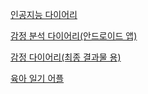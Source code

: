 [인공지능 다이어리](https://www.slideshare.net/ceoKyungjuchoi/ss-97402806)

[감정 분석 다이어리(안드로이드 앱)](https://medium.com/econovation/2021-summer-dev-%EC%9E%90%EC%97%B0%EC%96%B4-%EC%B2%98%EB%A6%AC-%EA%B8%B0%EB%B0%98-%EA%B0%90%EC%A0%95-%EB%B6%84%EC%84%9D-%EB%8B%A4%EC%9D%B4%EC%96%B4%EB%A6%AC-%EC%95%88%EB%93%9C%EB%A1%9C%EC%9D%B4%EB%93%9C-%EC%95%A0%ED%94%8C%EB%A6%AC%EC%BC%80%EC%9D%B4%EC%85%98-%ED%8C%8C%EB%A6%87%ED%8C%8C%EB%A6%87%ED%8C%80-20e1c49f9762)

[감정 다이어리(최종 결과물 용)](https://www.dailypop.kr/news/articleView.html?idxno=47247)

[육아 일기 어플](https://m.blog.naver.com/look_at_me-/223176060223?isInf=true)
